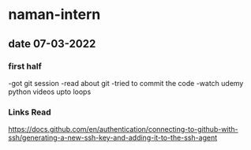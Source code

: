 # naman-intern

## date 07-03-2022

### first half
-got git session
-read about git
-tried to commit the code 
-watch udemy python videos upto loops 

### Links Read
https://docs.github.com/en/authentication/connecting-to-github-with-ssh/generating-a-new-ssh-key-and-adding-it-to-the-ssh-agent
 
